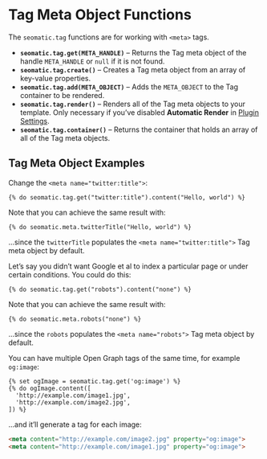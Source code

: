 # Tag Meta Object Functions

The `seomatic.tag` functions are for working with `<meta>` tags.

* **`seomatic.tag.get(META_HANDLE)`** – Returns the Tag meta object of the handle `META_HANDLE` or `null` if it is not found.
* **`seomatic.tag.create()`** – Creates a Tag meta object from an array of key-value properties.
* **`seomatic.tag.add(META_OBJECT)`** – Adds the `META_OBJECT` to the Tag container to be rendered.
* **`seomatic.tag.render()`** – Renders all of the Tag meta objects to your template. Only necessary if you’ve disabled **Automatic Render** in [Plugin Settings](../configuring/plugin-settings.md).
* **`seomatic.tag.container()`** – Returns the container that holds an array of all of the Tag meta objects.

## Tag Meta Object Examples

Change the `<meta name="twitter:title">`:

```twig
{% do seomatic.tag.get("twitter:title").content("Hello, world") %}
```

Note that you can achieve the same result with:

```twig
{% do seomatic.meta.twitterTitle("Hello, world") %}
```

...since the `twitterTitle` populates the `<meta name="twitter:title">` Tag meta object by default.

Let’s say you didn’t want Google et al to index a particular page or under certain conditions. You could do this:

```twig
{% do seomatic.tag.get("robots").content("none") %}
```

Note that you can achieve the same result with:

```twig
{% do seomatic.meta.robots("none") %}
```

...since the `robots` populates the `<meta name="robots">` Tag meta object by default.

You can have multiple Open Graph tags of the same time, for example `og:image`:

```twig
{% set ogImage = seomatic.tag.get('og:image') %}
{% do ogImage.content([
  'http://example.com/image1.jpg',
  'http://example.com/image2.jpg',
]) %}
```

...and it’ll generate a tag for each image:

```html
<meta content="http://example.com/image2.jpg" property="og:image">
<meta content="http://example.com/image1.jpg" property="og:image">
```
